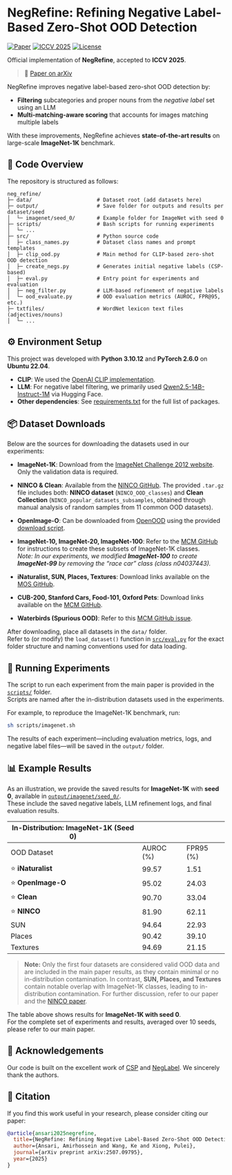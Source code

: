 # NegRefine: Refining Negative Label-Based Zero-Shot OOD Detection

[![Paper](https://img.shields.io/badge/Paper-arXiv:2507.09795-b31b1b.svg)](https://arxiv.org/abs/2507.09795)
[![ICCV 2025](https://img.shields.io/badge/ICCV-2025-7b1fa2.svg)](https://iccv.thecvf.com/)
[![License](https://img.shields.io/github/license/ah-ansari/NegRefine)](https://github.com/ah-ansari/NegRefine/blob/main/LICENSE)

Official implementation of **NegRefine**, accepted to **ICCV 2025**.  
> 📄 [Paper on arXiv](https://arxiv.org/abs/2507.09795)

NegRefine improves negative label-based zero-shot OOD detection by:  
- **Filtering** subcategories and proper nouns from the *negative label* set using an LLM
- **Multi-matching-aware scoring** that accounts for images matching multiple labels  

With these improvements, NegRefine achieves **state-of-the-art results** on large-scale **ImageNet-1K** benchmark.  


## 📂 Code Overview

The repository is structured as follows:

```
neg_refine/
├─ data/                     # Dataset root (add datasets here)
├─ output/                   # Save folder for outputs and results per dataset/seed
│  └─ imagenet/seed_0/       # Example folder for ImageNet with seed 0
├─ scripts/                  # Bash scripts for running experiments
│  └─ ...
├─ src/                      # Python source code
│  ├─ class_names.py         # Dataset class names and prompt templates
│  ├─ clip_ood.py            # Main method for CLIP-based zero-shot OOD detection
│  ├─ create_negs.py         # Generates initial negative labels (CSP-based)
│  ├─ eval.py                # Entry point for experiments and evaluation
│  ├─ neg_filter.py          # LLM-based refinement of negative labels
│  └─ ood_evaluate.py        # OOD evaluation metrics (AUROC, FPR@95, etc.)
├─ txtfiles/                 # WordNet lexicon text files (adjectives/nouns)
│  └─ ...
```


## ⚙️ Environment Setup

This project was developed with **Python 3.10.12** and **PyTorch 2.6.0** on **Ubuntu 22.04**.  

- **CLIP**: We used the [OpenAI CLIP implementation](https://github.com/openai/CLIP).  
- **LLM**: For negative label filtering, we primarily used [Qwen2.5-14B-Instruct-1M](https://huggingface.co/Qwen/Qwen2.5-14B-Instruct-1M) via Hugging Face.  
- **Other dependencies**: See [requirements.txt](./requirements.txt) for the full list of packages.



## 📦 Dataset Downloads

Below are the sources for downloading the datasets used in our experiments:

- **ImageNet-1K**: Download from the [ImageNet Challenge 2012 website](https://www.image-net.org/challenges/LSVRC/2012/index). Only the validation data is required.

- **NINCO & Clean**: Available from the [NINCO GitHub](https://github.com/j-cb/NINCO). The provided `.tar.gz` file includes both: **NINCO dataset** (`NINCO_OOD_classes`) and **Clean Collection** (`NINCO_popular_datasets_subsamples`, obtained through manual analysis of random samples from 11 common OOD datasets).

- **OpenImage-O**: Can be downloaded from [OpenOOD](https://github.com/Jingkang50/OpenOOD) using the provided [download script](https://github.com/Jingkang50/OpenOOD/blob/main/scripts/download/download.py).

- **ImageNet-10, ImageNet-20, ImageNet-100**: Refer to the [MCM GitHub](https://github.com/deeplearning-wisc/MCM) for instructions to create these subsets of ImageNet-1K classes.  
  *Note: In our experiments, we modified **ImageNet-100** to create **ImageNet-99** by removing the “race car” class (class n04037443).*  

- **iNaturalist, SUN, Places, Textures**: Download links available on the [MOS GitHub](https://github.com/deeplearning-wisc/large_scale_ood).  

- **CUB-200, Stanford Cars, Food-101, Oxford Pets**: Download links available on the [MCM GitHub](https://github.com/deeplearning-wisc/MCM).  

- **Waterbirds (Spurious OOD)**: Refer to this [MCM GitHub issue](https://github.com/deeplearning-wisc/MCM/issues/7).

After downloading, place all datasets in the `data/` folder.   
Refer to (or modify) the `load_dataset()` function in [`src/eval.py`](./src/eval.py) for the exact folder structure and naming conventions used for data loading.



## 🚀 Running Experiments

The script to run each experiment from the main paper is provided in the [`scripts/`](./scripts) folder.  
Scripts are named after the in-distribution datasets used in the experiments.  

For example, to reproduce the ImageNet-1K benchmark, run:
```bash
sh scripts/imagenet.sh
```

The results of each experiment—including evaluation metrics, logs, and negative label files—will be saved in the `output/` folder.


## 📊 Example Results

As an illustration, we provide the saved results for **ImageNet-1K** with **seed 0**, available in [`output/imagenet/seed_0/`](./output/imagenet/seed_0/).  
These include the saved negative labels, LLM refinement logs, and final evaluation results.

| **In-Distribution: ImageNet-1K (Seed 0)**  |           |            |
|--------------------------------------------|-----------|------------|
| OOD Dataset                                | AUROC (%) | FPR95 (%)  |
| ⭐ **iNaturalist**                         | 99.57     | 1.51       |
| ⭐ **OpenImage-O**                         | 95.02     | 24.03      |
| ⭐ **Clean**                               | 90.70     | 33.04      |
| ⭐ **NINCO**                               | 81.90     | 62.11      |
| SUN                                        | 94.64     | 22.93      |
| Places                                     | 90.42     | 39.10      |
| Textures                                   | 94.69     | 21.15      |

> **Note:** Only the first four datasets are considered valid OOD data and are included in the main paper results, as they contain minimal or no in-distribution contamination. In contrast, **SUN, Places, and Textures** contain notable overlap with ImageNet-1K classes, leading to in-distribution contamination. For further discussion, refer to our paper and the [NINCO paper](https://arxiv.org/abs/2306.00826).

The table above shows results for **ImageNet-1K with seed 0**.  
For the complete set of experiments and results, averaged over 10 seeds, please refer to our main paper.


## 🙏 Acknowledgements

Our code is built on the excellent work of [CSP](https://github.com/MengyuanChen21/NeurIPS2024-CSP) and [NegLabel](https://github.com/XueJiang16/NegLabel). We sincerely thank the authors.


## 📖 Citation

If you find this work useful in your research, please consider citing our paper:

```bibtex
@article{ansari2025negrefine,
  title={NegRefine: Refining Negative Label-Based Zero-Shot OOD Detection},
  author={Ansari, Amirhossein and Wang, Ke and Xiong, Pulei},
  journal={arXiv preprint arXiv:2507.09795},
  year={2025}
}
```
